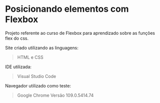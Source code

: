 # Posicionando elementos com Flexbox
Projeto referente ao curso de Flexbox para aprendizado sobre as funções flex do css.

Site criado utilizando as linguagens:
> HTML e CSS

IDE utilizada:
> Visual Studio Code

Navegador utilizado como teste:
> Google Chrome Versão 109.0.5414.74
